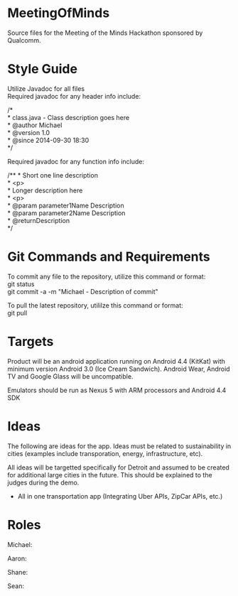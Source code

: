 MeetingOfMinds
==============

Source files for the Meeting of the Minds Hackathon sponsored by Qualcomm. 

Style Guide
===========
Utilize Javadoc for all files<br>
Required javadoc for any header info include:<p>
/\*<br>
\* class.java - Class description goes here<br>
\* @author Michael<br>
\* @version 1.0<br>
\* @since 2014-09-30 18:30<br>
\*/<p>

Required javadoc for any function info include:<p>
/\*\*
\* Short one line description<br>
\* &lt;p&gt;<br>
\* Longer description here<br>
\* &lt;p&gt;<br>
\* @param parameter1Name Description<br>
\* @param parameter2Name Description<br>
\* @return<t><t><t>Description<br>
\*/

Git Commands and Requirements
=============================
To commit any file to the repository, utilize this command or format:<br>
git status<br>
git commit -a -m "Michael - Description of commit"<p>

To pull the latest repository, utililze this command or format:<br>
git pull

Targets
=======
Product will be an android application running on Android 4.4 (KitKat) with minimum version Android 3.0 (Ice Cream Sandwich). Android Wear, Android TV and Google Glass will be uncompatible.<p>

Emulators should be run as Nexus 5 with ARM processors and Android 4.4 SDK

Ideas
=====
The following are ideas for the app. Ideas must be related to sustainability in cities (examples include transporation, energy, infrastructure, etc).<p>

All ideas will be targetted specifically for Detroit and assumed to be created for additional large cities in the future. This should be explained to the judges during the demo.<p>

- All in one transportation app (Integrating Uber APIs, ZipCar APIs, etc.)

Roles
=====
Michael:

Aaron:

Shane:

Sean: